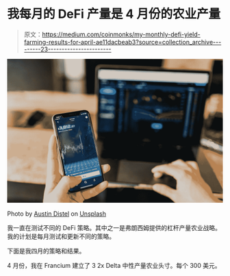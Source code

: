 # 我每月的 DeFi 产量是 4 月份的农业产量

> 原文：<https://medium.com/coinmonks/my-monthly-defi-yield-farming-results-for-april-ae11dacbeab3?source=collection_archive---------23----------------------->

![](img/e25446ec976804f0ac86e7b7bf7f5a42.png)

Photo by [Austin Distel](https://unsplash.com/@austindistel?utm_source=medium&utm_medium=referral) on [Unsplash](https://unsplash.com?utm_source=medium&utm_medium=referral)

我一直在测试不同的 DeFi 策略。其中之一是弗朗西姆提供的杠杆产量农业战略。我的计划是每月测试和更新不同的策略。

下面是我四月的策略和结果。

4 月份，我在 Francium 建立了 3 2x Delta 中性产量农业头寸。每个 300 美元。